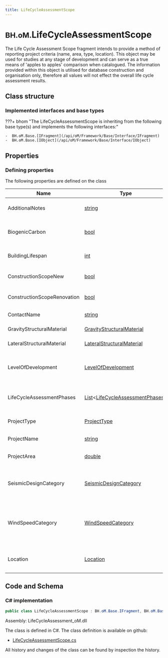 ```yaml
---
title: LifeCycleAssessmentScope
---
```


# <small>BH.oM.</small>**LifeCycleAssessmentScope**

The Life Cycle Assessment Scope fragment intends to provide a method of reporting project criteria (name, area, type, location). This object may be used for studies at any stage of development and can serve as a true means of 'apples to apples' comparison when catalogued. The information provided within this object is utilised for database construction and organisation only, therefore all values will not effect the overall life cycle assessment results.

## Class structure

### Implemented interfaces and base types

???+ bhom "The LifeCycleAssessmentScope is inheriting from the following base type(s) and implements the following interfaces:"

    -  BH.oM.Base.[IFragment](/api/oM/Framework/Base/Interface/IFragment)
    -  BH.oM.Base.[IObject](/api/oM/Framework/Base/Interface/IObject)


## Properties



### Defining properties

The following properties are defined on the class

| Name             | Type             | Description      | Quantity         |
|------------------|------------------|------------------|------------------|
| AdditionalNotes | [string](https://learn.microsoft.com/en-us/dotnet/api/System.String?view=netstandard-2.0) | Additional notes should convey project design constraints (eg design for seismic activity) that could affect the overall embodied carbon. | - |
| BiogenicCarbon | [bool](https://learn.microsoft.com/en-us/dotnet/api/System.Boolean?view=netstandard-2.0) | Biogenic Carbon is a true/false that indicates that the project contains materials that originated from a biological source (trees, soil), these materials have the ability sequester/store carbon. | - |
| BuildingLifespan | [int](https://learn.microsoft.com/en-us/dotnet/api/System.Int32?view=netstandard-2.0) | The assumed lifespan of the building being evaluated.  These values are for categorisation purposes only and will not effect the overall results. | - |
| ConstructionScopeNew | [bool](https://learn.microsoft.com/en-us/dotnet/api/System.Boolean?view=netstandard-2.0) | Identifies the overall construction scope for the project. Set True if New Construction exists within your project. | - |
| ConstructionScopeRenovation | [bool](https://learn.microsoft.com/en-us/dotnet/api/System.Boolean?view=netstandard-2.0) | Identifies the overall construction scope for the project. Set True if Renovation exists within your project. | - |
| ContactName | [string](https://learn.microsoft.com/en-us/dotnet/api/System.String?view=netstandard-2.0) | The Contact Name denotes the person/people who performed the LCA study. | - |
| GravityStructuralMaterial | [GravityStructuralMaterial](/api/oM/Analytical/LifeCycleAssessment/Enums/GravityStructuralMaterial) | The primary structural system providing gravity support for the building. | - |
| LateralStructuralMaterial | [LateralStructuralMaterial](/api/oM/Analytical/LifeCycleAssessment/Enums/LateralStructuralMaterial) | The primary structural system providing lateral support for the building. | - |
| LevelOfDevelopment | [LevelOfDevelopment](/api/oM/Analytical/LifeCycleAssessment/Enums/LevelOfDevelopment) | Typically a term utilised in BIM practices to clearly identify the scope of work being account for. Equivalents for LOD classifications can offen times be linked to design and construction phases common to the projects locale. | - |
| LifeCycleAssessmentPhases | [List](https://learn.microsoft.com/en-us/dotnet/api/System.Collections.Generic.List-1?view=netstandard-2.0)&lt;[LifeCycleAssessmentPhases](/api/oM/Analytical/LifeCycleAssessment/Enums/LifeCycleAssessmentPhases)&gt; | This is a list of life cycle assessment phases to be accounted for within this assessment. These values are for categorisation purposes only and will not effect the overall results. | - |
| ProjectType | [ProjectType](/api/oM/Analytical/LifeCycleAssessment/Enums/ProjectType) | A general classification of the buildings primary function. This value is for categorisation purposes only and will not effect the overall results. | - |
| ProjectName | [string](https://learn.microsoft.com/en-us/dotnet/api/System.String?view=netstandard-2.0) | The Project Name denotes the name of the project for reporting purposes. | - |
| ProjectArea | [double](https://learn.microsoft.com/en-us/dotnet/api/System.Double?view=netstandard-2.0) | The Project Area (m2) denotes the more precise project area which will allow assessment of kgCO2eq/m2 metrics. | [Area](/api/oM/Dimensional/Quantities/Attributes/Area) [m²] |
| SeismicDesignCategory | [SeismicDesignCategory](/api/oM/Analytical/LifeCycleAssessment/Enums/SeismicDesignCategory) | Seismic Design Category is a classification assigned to a structure based on it's occupancy category, and the severity of the design earthquake ground motion. These categories are currently in reference to ASCE 7-05. | - |
| WindSpeedCategory | [WindSpeedCategory](/api/oM/Analytical/LifeCycleAssessment/Enums/WindSpeedCategory) | Wind speed category is in reference to the Beaufort Scale of wind speeds. Values are arranged from 0-12 equivalent, 0 being Calm and 12 being Hurricane, and are used only to represent an average site-based, wind condition. Specific informaion on categorisation can be found at https://www.spc.noaa.gov/faq/tornado/beaufort.html | - |
| Location | [Location](/api/oM/Analytical/Environment/Climate/Location) | Provide the projects geographic location for database organisation purposes. This value is for categorisation purposes only and will not effect the overall results. | - |


## Code and Schema

### C# implementation

``` C# title="C#"
public class LifeCycleAssessmentScope : BH.oM.Base.IFragment, BH.oM.Base.IObject
```

Assembly: LifeCycleAssessment_oM.dll

The class is defined in C#. The class definition is available on github:

- [LifeCycleAssessmentScope.cs](https://github.com/BHoM/BHoM/blob/develop/LifeCycleAssessment_oM/Fragments\LifeCycleAssessmentScope.cs)

All history and changes of the class can be found by inspection the history.
